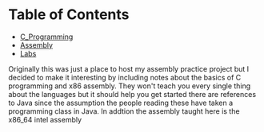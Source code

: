 
# Table of Contents
- [C_Programming](C_Programming)
- [Assembly](Assembly)
- [Labs](Labs)

Originally this was just a place to host my assembly practice project but I decided to make it interesting by including notes about the basics of C programming and x86 assembly. They won't teach you every single thing about the languages but it should help you get started there are references to Java since the assumption the people reading these have taken a programming class in Java. In addtion the assembly taught here is the x86_64 intel assembly


